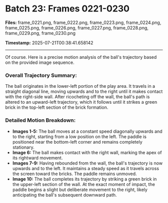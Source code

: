 # Batch 23: Frames 0221-0230

**Files:** frame_0221.png, frame_0222.png, frame_0223.png, frame_0224.png, frame_0225.png, frame_0226.png, frame_0227.png, frame_0228.png, frame_0229.png, frame_0230.png

**Timestamp:** 2025-07-21T00:38:41.658142

---

Of course. Here is a precise motion analysis of the ball's trajectory based on the provided image sequence.

### Overall Trajectory Summary:
The ball originates in the lower-left portion of the play area. It travels in a straight diagonal line, moving upwards and to the right until it makes contact with the right-side wall. After ricocheting off the wall, the ball's path is altered to an upward-left trajectory, which it follows until it strikes a green brick in the top-left section of the brick formation.

### Detailed Motion Breakdown:
*   **Images 1-5:** The ball moves at a constant speed diagonally upwards and to the right, starting from a low position on the left. The paddle is positioned near the bottom-left corner and remains completely stationary.
*   **Image 6:** The ball makes contact with the right wall, marking the apex of its rightward movement.
*   **Images 7-9:** Having rebounded from the wall, the ball's trajectory is now upwards and to the left. It maintains a steady speed as it travels across the screen toward the bricks. The paddle remains unmoved.
*   **Image 10:** The ball completes its trajectory by striking a green brick in the upper-left section of the wall. At the exact moment of impact, the paddle begins a slight but deliberate movement to the right, likely anticipating the ball's subsequent downward path.

